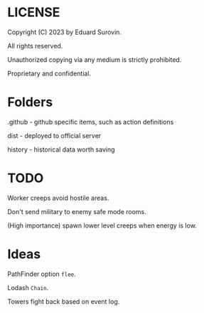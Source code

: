 # LICENSE
Copyright (C) 2023 by Eduard Surovin.

All rights reserved.

Unauthorized copying via any medium is strictly prohibited.

Proprietary and confidential.

# Folders
.github - github specific items, such as action definitions

dist - deployed to official server

history - historical data worth saving

# TODO
Worker creeps avoid hostile areas.

Don't send military to enemy safe mode rooms.

(High importance) spawn lower level creeps when energy is low.

# Ideas
PathFinder option `flee`.

Lodash `Chain`.

Towers fight back based on event log.
